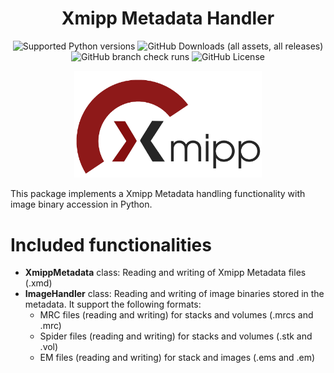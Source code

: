 <h1 align='center'>Xmipp Metadata Handler</h1>

<p align="center">
        
<img alt="Supported Python versions" src="https://img.shields.io/badge/Supported_Python_Versions-3.8_%7C_3.9_%7C_3.10_%7C_3.11_%7C_3.12-blue">
<img alt="GitHub Downloads (all assets, all releases)" src="https://img.shields.io/github/downloads/DavidHerreros/xmipp_metadata/total">
<img alt="GitHub branch check runs" src="https://img.shields.io/github/check-runs/DavidHerreros/xmipp_metadata/main">
<img alt="GitHub License" src="https://img.shields.io/github/license/DavidHerreros/xmipp_metadata">

</p>

<p align="center">
        
<img alt="Xmipp" width="300" src="https://github.com/I2PC/scipion-em-xmipp/raw/devel/xmipp3/xmipp_logo.png">

</p>

This package implements a Xmipp Metadata handling functionality with image binary accession in Python.

# Included functionalities

- **XmippMetadata** class: Reading and writing of Xmipp Metadata files (.xmd)
- **ImageHandler** class: Reading and writing of image binaries stored in the metadata. It support the following formats:
    - MRC files (reading and writing) for stacks and volumes (.mrcs and .mrc)
    - Spider files (reading and writing) for stacks and volumes (.stk and .vol)
    - EM files (reading and writing) for stack and images (.ems and .em)
